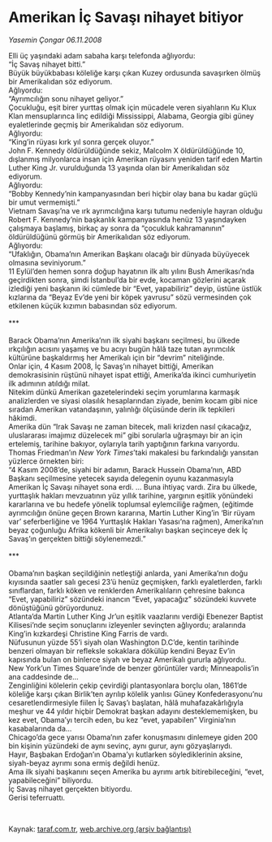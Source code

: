 # Amerikan İç Savaşı nihayet bitiyor

*Yasemin Çongar 06.11.2008*

<div class="taraf_structure_2col_1zq">
<div class="margen_n">



 <p>Elli üç yaşındaki adam sabaha karşı telefonda ağlıyordu: <br/>“İç Savaş nihayet bitti.” <br/>Büyük büyükbabası köleliğe karşı çıkan Kuzey ordusunda savaşırken ölmüş bir Amerikalıdan söz ediyorum. <br/>Ağlıyordu: <br/>“Ayrımcılığın sonu nihayet geliyor.” <br/>Çocukluğu, eşit birer yurttaş olmak için mücadele veren siyahların Ku Klux Klan mensuplarınca linç edildiği Mississippi, Alabama, Georgia gibi güney eyaletlerinde geçmiş bir Amerikalıdan söz ediyorum. <br/>Ağlıyordu: <br/>“King’in rüyası kırk yıl sonra gerçek oluyor.” <br/>John F. Kennedy öldürüldüğünde sekiz, Malcolm X öldürüldüğünde 10, dışlanmış milyonlarca insan için Amerikan rüyasını yeniden tarif eden Martin Luther King Jr. vurulduğunda 13 yaşında olan bir Amerikalıdan söz ediyorum. <br/>Ağlıyordu: <br/>“Bobby Kennedy’nin kampanyasından beri hiçbir olay bana bu kadar güçlü bir umut vermemişti.” <br/>Vietnam Savaşı’na ve ırk ayrımcılığına karşı tutumu nedeniyle hayran olduğu Robert F. Kennedy’nin başkanlık kampanyasında henüz 13 yaşındayken çalışmaya başlamış, birkaç ay sonra da “çocukluk kahramanının” öldürüldüğünü görmüş bir Amerikalıdan söz ediyorum. <br/>Ağlıyordu: <br/>“Ufaklığın, Obama’nın Amerikan Başkanı olacağı bir dünyada büyüyecek olmasına seviniyorum.” <br/>11 Eylül’den hemen sonra doğup hayatının ilk altı yılını Bush Amerikası’nda geçirdikten sonra, şimdi İstanbul’da bir evde, kocaman gözlerini açarak izlediği yeni başkanın iki cümlede bir “Evet, yapabiliriz” deyip, üstüne üstlük kızlarına da “Beyaz Ev’de yeni bir köpek yavrusu” sözü vermesinden çok etkilenen küçük kızımın babasından söz ediyorum. <br/><br/>*** <br/><br/>Barack Obama’nın Amerika’nın ilk siyahi başkanı seçilmesi, bu ülkede ırkçılığın acısını yaşamış ve bu acıyı bugün hâlâ taze tutan ayrımcılık kültürüne başkaldırmış her Amerikalı için bir “devrim” niteliğinde. <br/>Onlar için, 4 Kasım 2008, İç Savaş’ın nihayet bittiği, Amerikan demokrasisinin rüştünü nihayet ispat ettiği, Amerika’da ikinci cumhuriyetin ilk adımının atıldığı milat. <br/>Nitekim dünkü Amerikan gazetelerindeki seçim yorumlarına karmaşık analizlerden ve siyasi olasılık hesaplarından ziyade, benim kocam gibi nice sıradan Amerikan vatandaşının, yalınlığı ölçüsünde derin ilk tepkileri hâkimdi. <br/>Amerika dün “Irak Savaşı ne zaman bitecek, mali krizden nasıl çıkacağız, uluslararası imajımız düzelecek mi” gibi sorularla uğraşmayı bir an için ertelemiş, tarihine bakıyor, oylarıyla tarih yaptığının farkına varıyordu. <br/>Thomas Friedman’ın <i>New York Times</i>’taki makalesi bu farkındalığı yansıtan yüzlerce örnekten biri: <br/>“4 Kasım 2008’de, siyahi bir adamın, Barack Hussein Obama’nın, ABD Başkanı seçilmesine yetecek sayıda delegenin oyunu kazanmasıyla Amerikan İç Savaşı nihayet sona erdi. ... Buna ihtiyaç vardı. Zira bu ülkede, yurttaşlık hakları mevzuatının yüz yıllık tarihine, yargının eşitlik yönündeki kararlarına ve bu hedefe yönelik toplumsal eylemciliğe rağmen, (eğitimde ayrımcılığın önüne geçen Brown kararına, Martin Luther King’in ‘Bir rüyam var’ seferberliğine ve 1964 Yurttaşlık Hakları Yasası‘na rağmen), Amerika’nın beyaz çoğunluğu Afrika kökenli bir Amerikalıyı başkan seçinceye dek İç Savaş’ın gerçekten bittiği söylenemezdi.” <br/><br/>*** <br/><br/>Obama’nın başkan seçildiğinin netleştiği anlarda, yani Amerika’nın doğu kıyısında saatler salı gecesi 23’ü henüz geçmişken, farklı eyaletlerden, farklı sınıflardan, farklı köken ve renklerden Amerikalıların çehresine bakınca “Evet, yapabiliriz” sözündeki inancın “Evet, yapacağız” sözündeki kuvvete dönüştüğünü görüyordunuz. <br/>Atlanta’da Martin Luther King Jr’un eşitlik vaazlarını verdiği Ebenezer Baptist Kilisesi’nde seçim sonuçlarını izleyenler sevinçten ağlıyordu; aralarında King’in kızkardeşi Christine King Farris de vardı. <br/>Nüfusunun yüzde 55’i siyah olan Washington D.C’de, kentin tarihinde benzeri olmayan bir refleksle sokaklara dökülüp kendini Beyaz Ev’in kapısında bulan on binlerce siyah ve beyaz Amerikalı gururla ağlıyordu. <br/>New York’un Times Square’inde de benzer görüntüler vardı; Minneapolis’in ana caddesinde de... <br/>Zenginliğini kölelerin çekip çevirdiği plantasyonlara borçlu olan, 1861’de köleliğe karşı çıkan Birlik’ten ayrılıp kölelik yanlısı Güney Konfederasyonu’nu cesaretlendirmesiyle fiilen İç Savaş’ı başlatan, hâlâ muhafazakârlığıyla meşhur ve 44 yıldır hiçbir Demokrat başkan adayını desteklememişken, bu kez evet, Obama’yı tercih eden, bu kez “evet, yapabilen” Virginia’nın kasabalarında da... <br/>Chicago’da gece yarısı Obama’nın zafer konuşmasını dinlemeye giden 200 bin kişinin yüzündeki de aynı sevinç, aynı gurur, aynı gözyaşlarıydı. <br/>Hayır, Başbakan Erdoğan’ın Obama’yı kutlarken söylediklerinin aksine, siyah-beyaz ayrımı sona ermiş değildi henüz.<br/>Ama ilk siyahi başkanını seçen Amerika bu ayrımı artık bitirebileceğini, “evet, yapabileceğini” biliyordu. <br/>İç Savaş nihayet gerçekten bitiyordu. <br/>Gerisi teferruattı.</p>

<br/>


<div id="taraf_not">
</div>

</div>


</div>

Kaynak: [taraf.com.tr](http://www.taraf.com.tr:80/makale/2548.htm), [web.archive.org (arşiv bağlantısı)](http://web.archive.org/web/20081219125543/http://www.taraf.com.tr:80/makale/2548.htm)
